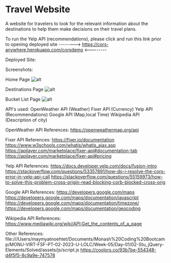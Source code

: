 # Travel Website

A website for travelers to look for the relevant information about the destinations to help them make decisions on their travel plans.

To run the Yelp API (recommendations), please click and run this link prior to opening deployed site
                --------> https://cors-anywhere.herokuapp.com/corsdemo <--------

Deployed Site:

Screenshots:

Home Page
![alt]()

Destinations Page
![alt]()

Bucket List Page
![alt]()


API's used:
OpenWeather API (Weather)
Fixer API (Currency)
Yelp API (Recommendations)
Google API (Map,local Time)
Wikipedia API (Description of city)

OpenWeather API References:
https://openweathermap.org/api


Fixer API References:
https://fixer.io/documentation
https://www.w3schools.com/whatis/whatis_ajax.asp
https://apilayer.com/marketplace/fixer-api#documentation-tab
https://apilayer.com/marketplace/fixer-api#pricing

Yelp API References:
https://docs.developer.yelp.com/docs/fusion-intro
https://stackoverflow.com/questions/53357891/how-do-i-resolve-the-cors-error-in-yelp-api-call
https://stackoverflow.com/questions/55159973/how-to-solve-this-problem-cross-origin-read-blocking-corb-blocked-cross-orig


Google API References:
https://developers.google.com/maps 
https://developers.google.com/maps/documentation/javascript 
https://developers.google.com/maps/documentation/timezone/ 
https://developers.google.com/maps/documentation/geocoding 

Wikipedia API References:
https://www.mediawiki.org/wiki/API:Get_the_contents_of_a_page

Other References:
file:///Users/maymyatnoehtet/Documents/Monash%20Coding%20Bootcamp/MONU-VIRT-FSF-PT-02-2023-U-LOLC/Week-05/Day-01/02-Stu_jQuery-Elements/Solved/assets/js/script.js
https://coolors.co/93b7be-554348-d4f5f5-8c9a9e-747578




